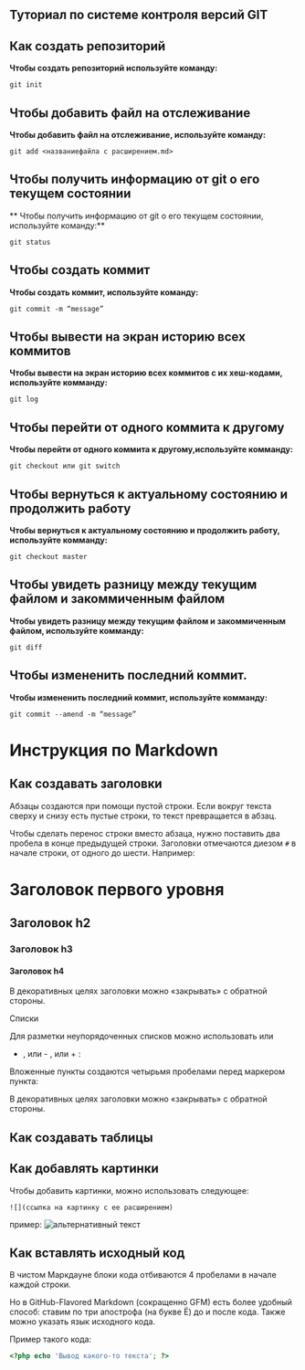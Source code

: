 
## Туториал по системе контроля версий GIT

## Как создать репозиторий

**Чтобы создать репозиторий используйте команду:**

```
git init
```

## Чтобы добавить файл на отслеживание

**Чтобы добавить файл на отслеживание, используйте команду:**

```
git add <названиефайла с расширением.md>
```
## Чтобы получить информацию от git о его текущем состоянии

** Чтобы получить информацию от git о его текущем состоянии, используйте команду:**

```
git status
```

## Чтобы создать коммит

**Чтобы создать коммит, используйте команду:**

```
git commit -m “message” 
```

## Чтобы вывести на экран историю всех коммитов 

**Чтобы вывести на экран историю всех коммитов с их хеш-кодами, используйте комманду:**

```
git log
```

## Чтобы перейти от одного коммита к другому

**Чтобы перейти от одного коммита к другому,используйте комманду:**

```
git checkout или git switch
```

## Чтобы вернуться к актуальному состоянию и продолжить работу

**Чтобы вернуться к актуальному состоянию и продолжить работу, используйте комманду:**

```
git checkout master 
```

## Чтобы увидеть разницу между текущим файлом и закоммиченным файлом

**Чтобы увидеть разницу между текущим файлом и закоммиченным файлом, используйте комманду:**

```
git diff
```

## Чтобы измененить последний коммит.

**Чтобы измененить последний коммит, используйте комманду:**

```
git commit --amend -m “message” 
```


# Инструкция по Markdown

## Как создавать заголовки

Абзацы создаются при помощи пустой строки. Если вокруг
текста сверху и снизу есть пустые строки, то текст
превращается в абзац.

Чтобы сделать перенос строки вместо абзаца,
нужно поставить два пробела в конце предыдущей строки.
Заголовки отмечаются диезом `#` в начале строки, от
одного до шести. Например:

# Заголовок первого уровня #
## Заголовок h2
### Заголовок h3
#### Заголовок h4

В декоративных целях заголовки можно «закрывать» с обратной
стороны.

Списки

Для разметки неупорядоченных списков можно использовать или
* , или - , или + :

Вложенные пункты создаются четырьмя пробелами перед маркером
пункта:

В декоративных целях заголовки можно «закрывать» с
обратной стороны.

## Как создавать таблицы


## Как добавлять картинки

Чтобы добавить картинки, можно использовать следующее:
```
![](ссылка на картинку с ее расширением)
``` 
пример:
![альтернативный текст](https://photocentra.ru/images/main56/569683_main.jpg)

## Как вставлять исходный код

В чистом Маркдауне блоки кода отбиваются 4 пробелами в
начале каждой строки.

Но в GitHub-Flavored Markdown (сокращенно GFM) есть
более удобный способ: ставим по три апострофа (на букве
Ё) до и после кода. Также можно указать язык исходного
кода.

Пример такого кода:

```php
<?php echo 'Вывод какого-то текста'; ?>
```